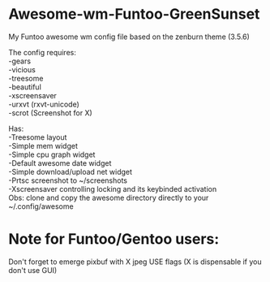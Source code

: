 # Awesome-wm-Funtoo-GreenSunset
My Funtoo awesome wm config file based on the zenburn theme (3.5.6)

The config requires:  
-gears  
-vicious  
-treesome  
-beautiful  
-xscreensaver  
-urxvt (rxvt-unicode)  
-scrot (Screenshot for X)

Has:  
-Treesome layout  
-Simple mem widget  
-Simple cpu graph widget  
-Default awesome date widget  
-Simple download/upload net widget  
-Prtsc screenshot to ~/screenshots  
-Xscreensaver controlling locking and its keybinded activation    
Obs: clone and copy the awesome directory directly to your ~/.config/awesome  

# Note for Funtoo/Gentoo users:  
Don't forget to emerge pixbuf with X jpeg USE flags (X is dispensable if you don't use GUI)  
